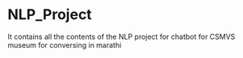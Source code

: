 # NLP_Project
It contains all the contents of the NLP project for chatbot for CSMVS museum for conversing in marathi
